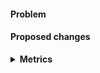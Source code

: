 #### Problem <!--Describe the problem and refer to the open issue id any with: #<issue number> -->



#### Proposed changes <!--A few words on how the problem was solved or shortcuts found-->



<details><summary><b>Metrics</b></summary> 
<!--Performance metrics if relevant goes here-->
    
    
    
</details>
